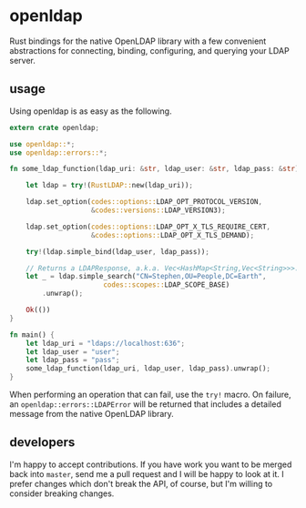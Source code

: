 # openldap

Rust bindings for the native OpenLDAP library with a few convenient
abstractions for connecting, binding, configuring, and querying your LDAP
server.

## usage

Using openldap is as easy as the following.

```rust
extern crate openldap;

use openldap::*;
use openldap::errors::*;

fn some_ldap_function(ldap_uri: &str, ldap_user: &str, ldap_pass: &str) -> Result<(), LDAPError> {

    let ldap = try!(RustLDAP::new(ldap_uri));

    ldap.set_option(codes::options::LDAP_OPT_PROTOCOL_VERSION,
                    &codes::versions::LDAP_VERSION3);

    ldap.set_option(codes::options::LDAP_OPT_X_TLS_REQUIRE_CERT,
                    &codes::options::LDAP_OPT_X_TLS_DEMAND);

    try!(ldap.simple_bind(ldap_user, ldap_pass));

    // Returns a LDAPResponse, a.k.a. Vec<HashMap<String,Vec<String>>>.
    let _ = ldap.simple_search("CN=Stephen,OU=People,DC=Earth",
                       codes::scopes::LDAP_SCOPE_BASE)
        .unwrap();

    Ok(())
}

fn main() {
    let ldap_uri = "ldaps://localhost:636";
    let ldap_user = "user";
    let ldap_pass = "pass";
    some_ldap_function(ldap_uri, ldap_user, ldap_pass).unwrap();
}
```

When performing an operation that can fail, use the `try!` macro. On failure,
an `openldap::errors::LDAPError` will be returned that includes a detailed
message from the native OpenLDAP library.

## developers

I'm happy to accept contributions. If you have work you want to be merged back into `master`, send me a pull request and I will be happy to look at it. I prefer changes which don't break the API, of course, but I'm willing to consider breaking changes.
